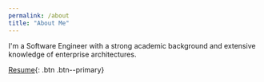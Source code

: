 ```yaml
---
permalink: /about
title: "About Me"
---
```

I'm a ​Software Engineer​ with a strong academic background and extensive knowledge of enterprise architectures.

[Resume](https://zkarampa.github.io/resume){: .btn .btn--primary}
